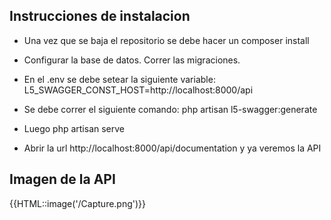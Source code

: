 
## Instrucciones de instalacion

- Una vez que se baja el repositorio se debe hacer un composer install
- Configurar la base de datos. Correr las migraciones.
- En el .env se debe setear la siguiente variable:
  L5_SWAGGER_CONST_HOST=http://localhost:8000/api

- Se debe correr el siguiente comando: php artisan l5-swagger:generate
- Luego php artisan serve
- Abrir la url http://localhost:8000/api/documentation y ya veremos la API

## Imagen de la API

{{HTML::image('/Capture.png')}}